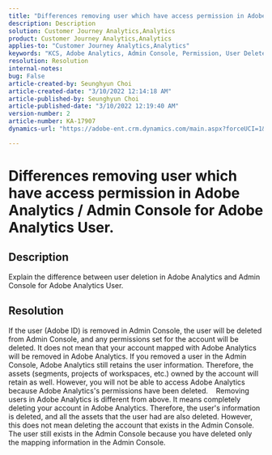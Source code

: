 ```yaml
---
title: "Differences removing user which have access permission in Adobe Analytics / Admin Console for Adobe Analytics User."
description: Description
solution: Customer Journey Analytics,Analytics
product: Customer Journey Analytics,Analytics
applies-to: "Customer Journey Analytics,Analytics"
keywords: "KCS, Adobe Analytics, Admin Console, Permission, User Delete, User Removing"
resolution: Resolution
internal-notes: 
bug: False
article-created-by: Seunghyun Choi
article-created-date: "3/10/2022 12:14:18 AM"
article-published-by: Seunghyun Choi
article-published-date: "3/10/2022 12:19:40 AM"
version-number: 2
article-number: KA-17907
dynamics-url: "https://adobe-ent.crm.dynamics.com/main.aspx?forceUCI=1&pagetype=entityrecord&etn=knowledgearticle&id=ac67bd03-07a0-ec11-b400-0022480b0a3e"

---
```

# Differences removing user which have access permission in Adobe Analytics / Admin Console for Adobe Analytics User.

## Description


Explain the difference between user deletion in Adobe Analytics and Admin Console for Adobe Analytics User.


## Resolution


If the user (Adobe ID) is removed in Admin Console, the user will be deleted from Admin Console, and any permissions set for the account will be deleted.
 It does not mean that your account mapped with Adobe Analytics will be removed in Adobe Analytics. If you removed a user in the Admin Console, Adobe Analytics still retains the user information.
 Therefore, the assets (segments, projects of workspaces, etc.) owned by the account will retain as well.
 However, you will not be able to access Adobe Analytics because Adobe Analytics's permissions have been deleted.
   
 Removing users in Adobe Analytics is different from above. It means completely deleting your account in Adobe Analytics.
 Therefore, the user's information is deleted, and all the assets that the user had are also deleted.
 However, this does not mean deleting the account that exists in the Admin Console. The user still exists in the Admin Console because you have deleted only the mapping information in the Admin Console.
